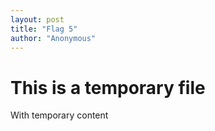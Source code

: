 ```yaml
---
layout: post
title: "Flag 5"
author: "Anonymous"
---
```


# This is a temporary file

With temporary content
